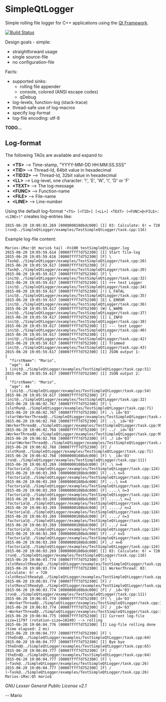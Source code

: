 # SimpleQtLogger

Simple rolling file logger for C++ applications using the [Qt Framework](http://doc.qt.io).

[![Build Status](https://travis-ci.org/Mokolea/SimpleQtLogger.svg)](https://travis-ci.org/Mokolea/SimpleQtLogger)

Design goals - simple:
 - straightforward usage
 - single source-file
 - no configuration-file

Facts:
 - supported sinks:
    - rolling file appender
    - console, colored (ANSI escape codes)
    - qDebug
 - log-levels, function-log (stack-trace)
 - thread-safe use of log-macros
 - specify log-format
 - log-file encoding: utf-8

**TODO...**

## Log-format
The following TAGs are available and expand to:
 - **\<TS\>** --> Time-stamp, "YYYY-MM-DD HH:MM:SS.SSS"
 - **\<TID\>** --> Thread-Id, 64bit value in hexadecimal
 - **\<TID32\>** --> Thread-Id, 32bit value in hexadecimal
 - **\<LL\>** --> Log-level, one character: '!', 'E', 'W', 'I', 'D' or 'F'
 - **\<TEXT\>** --> The log-message
 - **\<FUNC\>** --> Function-name
 - **\<FILE\>** --> File-name
 - **\<LINE\>** --> Line-number

Using the default log-format `"<TS> [<TID>] [<LL>] <TEXT> (<FUNC>@<FILE>:<LINE>)"` creates log-entries like:
```
2015-06-20 19:06:03.269 [0000000108bdc000] [I] 03: Calculate: 6! = 720 (run@../SimpleQtLogger/examples/TestSimpleQtLogger/task.cpp:116)
```

Example log-file content:
```
Marios-iMac:Qt mario$ tail -Fn100 testSimpleQtLogger.log
2015-06-20 19:05:59.614 [00007fff7d752300] [I] Start file-log
2015-06-20 19:05:59.616 [00007fff7d752300] [F] \ (Task@../SimpleQtLogger/examples/TestSimpleQtLogger/task.cpp:20)
2015-06-20 19:05:59.617 [00007fff7d752300] [F] / (Task@../SimpleQtLogger/examples/TestSimpleQtLogger/task.cpp:20)
2015-06-20 19:05:59.617 [00007fff7d752300] [F] \ (init@../SimpleQtLogger/examples/TestSimpleQtLogger/task.cpp:32)
2015-06-20 19:05:59.617 [00007fff7d752300] [I] +++ test Logger (init@../SimpleQtLogger/examples/TestSimpleQtLogger/task.cpp:34)
2015-06-20 19:05:59.617 [00007fff7d752300] [!] L_FATAL (init@../SimpleQtLogger/examples/TestSimpleQtLogger/task.cpp:35)
2015-06-20 19:05:59.617 [00007fff7d752300] [E] L_ERROR (init@../SimpleQtLogger/examples/TestSimpleQtLogger/task.cpp:36)
2015-06-20 19:05:59.617 [00007fff7d752300] [W] L_WARN (init@../SimpleQtLogger/examples/TestSimpleQtLogger/task.cpp:37)
2015-06-20 19:05:59.617 [00007fff7d752300] [I] L_INFO (init@../SimpleQtLogger/examples/TestSimpleQtLogger/task.cpp:38)
2015-06-20 19:05:59.617 [00007fff7d752300] [I] --- test Logger (init@../SimpleQtLogger/examples/TestSimpleQtLogger/task.cpp:40)
2015-06-20 19:05:59.617 [00007fff7d752300] [I] ? (init@../SimpleQtLogger/examples/TestSimpleQtLogger/task.cpp:42)
2015-06-20 19:05:59.617 [00007fff7d752300] [I] Trimmed (init@../SimpleQtLogger/examples/TestSimpleQtLogger/task.cpp:43)
2015-06-20 19:05:59.617 [00007fff7d752300] [I] JSON output 1:
{
  "firstName": "Mario",
  "age": 44
} (init@../SimpleQtLogger/examples/TestSimpleQtLogger/task.cpp:51)
2015-06-20 19:05:59.617 [00007fff7d752300] [I] JSON output 2:
{
  "firstName": "Mario",
  "age": 44
} (init@../SimpleQtLogger/examples/TestSimpleQtLogger/task.cpp:54)
2015-06-20 19:05:59.617 [00007fff7d752300] [F] / (init@../SimpleQtLogger/examples/TestSimpleQtLogger/task.cpp:32)
2015-06-20 19:06:02.767 [00007fff7d752300] [F] \ (slotRun@../SimpleQtLogger/examples/TestSimpleQtLogger/task.cpp:71)
2015-06-20 19:06:02.767 [00007fff7d752300] [F] .\ id='03' (startWorkerThread@../SimpleQtLogger/examples/TestSimpleQtLogger/task.cpp:85)
2015-06-20 19:06:02.768 [00007fff7d752300] [F] ..\ _id='03' (WorkerThread@../SimpleQtLogger/examples/TestSimpleQtLogger/task.cpp:99)
2015-06-20 19:06:02.768 [00007fff7d752300] [F] ../ _id='03' (WorkerThread@../SimpleQtLogger/examples/TestSimpleQtLogger/task.cpp:99)
2015-06-20 19:06:02.768 [00007fff7d752300] [F] ./ id='03' (startWorkerThread@../SimpleQtLogger/examples/TestSimpleQtLogger/task.cpp:85)
2015-06-20 19:06:02.768 [00007fff7d752300] [F] / (slotRun@../SimpleQtLogger/examples/TestSimpleQtLogger/task.cpp:71)
2015-06-20 19:06:02.768 [0000000108bdc000] [F] \ _id='03' (run@../SimpleQtLogger/examples/TestSimpleQtLogger/task.cpp:111)
2015-06-20 19:06:03.269 [0000000108bdc000] [F] .\ n=6 (factorial@../SimpleQtLogger/examples/TestSimpleQtLogger/task.cpp:124)
2015-06-20 19:06:03.269 [0000000108bdc000] [F] ..\ n=5 (factorial@../SimpleQtLogger/examples/TestSimpleQtLogger/task.cpp:124)
2015-06-20 19:06:03.269 [0000000108bdc000] [F] ...\ n=4 (factorial@../SimpleQtLogger/examples/TestSimpleQtLogger/task.cpp:124)
2015-06-20 19:06:03.269 [0000000108bdc000] [F] ....\ n=3 (factorial@../SimpleQtLogger/examples/TestSimpleQtLogger/task.cpp:124)
2015-06-20 19:06:03.269 [0000000108bdc000] [F] .....\ n=2 (factorial@../SimpleQtLogger/examples/TestSimpleQtLogger/task.cpp:124)
2015-06-20 19:06:03.269 [0000000108bdc000] [F] ...../ n=2 (factorial@../SimpleQtLogger/examples/TestSimpleQtLogger/task.cpp:124)
2015-06-20 19:06:03.269 [0000000108bdc000] [F] ..../ n=3 (factorial@../SimpleQtLogger/examples/TestSimpleQtLogger/task.cpp:124)
2015-06-20 19:06:03.269 [0000000108bdc000] [F] .../ n=4 (factorial@../SimpleQtLogger/examples/TestSimpleQtLogger/task.cpp:124)
2015-06-20 19:06:03.269 [0000000108bdc000] [F] ../ n=5 (factorial@../SimpleQtLogger/examples/TestSimpleQtLogger/task.cpp:124)
2015-06-20 19:06:03.269 [0000000108bdc000] [F] ./ n=6 (factorial@../SimpleQtLogger/examples/TestSimpleQtLogger/task.cpp:124)
2015-06-20 19:06:03.269 [0000000108bdc000] [I] 03: Calculate: 6! = 720 (run@../SimpleQtLogger/examples/TestSimpleQtLogger/task.cpp:116)
2015-06-20 19:06:03.774 [00007fff7d752300] [F] \ (slotResultReady@../SimpleQtLogger/examples/TestSimpleQtLogger/task.cpp:79)
2015-06-20 19:06:03.774 [00007fff7d752300] [I] WorkerThread: 03: Calculate: 6! = 720 (slotResultReady@../SimpleQtLogger/examples/TestSimpleQtLogger/task.cpp:80)
2015-06-20 19:06:03.774 [00007fff7d752300] [F] / (slotResultReady@../SimpleQtLogger/examples/TestSimpleQtLogger/task.cpp:79)
2015-06-20 19:06:03.774 [0000000108bdc000] [F] / _id='03' (run@../SimpleQtLogger/examples/TestSimpleQtLogger/task.cpp:111)
2015-06-20 19:06:03.774 [00007fff7d752300] [F] \ _id='03' (~WorkerThread@../SimpleQtLogger/examples/TestSimpleQtLogger/task.cpp:105)
2015-06-20 19:06:03.774 [00007fff7d752300] [F] / _id='03' (~WorkerThread@../SimpleQtLogger/examples/TestSimpleQtLogger/task.cpp:105)
2015-06-20 19:06:04.775 [00007fff7d752300] [I] Current log-file size=11797 (rotation-size=10240) --> rolling
2015-06-20 19:06:04.776 [00007fff7d752300] [I] Log-file rolling done (time elapsed: 2 ms)
2015-06-20 19:06:04.777 [00007fff7d752300] [F] \ (theEnd@../SimpleQtLogger/examples/TestSimpleQtLogger/task.cpp:64)
2015-06-20 19:06:04.777 [00007fff7d752300] [I] Bye bye (theEnd@../SimpleQtLogger/examples/TestSimpleQtLogger/task.cpp:65)
2015-06-20 19:06:04.777 [00007fff7d752300] [F] / (theEnd@../SimpleQtLogger/examples/TestSimpleQtLogger/task.cpp:64)
2015-06-20 19:06:04.777 [00007fff7d752300] [F] \ (~Task@../SimpleQtLogger/examples/TestSimpleQtLogger/task.cpp:26)
2015-06-20 19:06:04.777 [00007fff7d752300] [F] / (~Task@../SimpleQtLogger/examples/TestSimpleQtLogger/task.cpp:26)
Marios-iMac:Qt mario$
```

*GNU Lesser General Public License v2.1*

-- Mario
